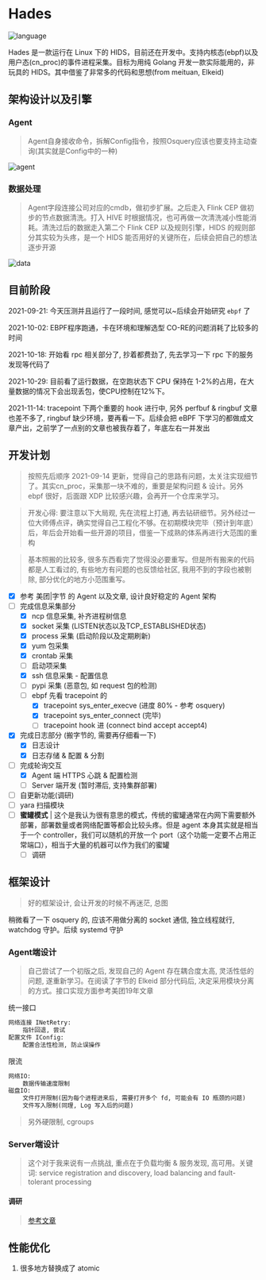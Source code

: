# Hades

![language](https://shields.io/github/languages/top/chriskalix/HIDS-Linux)

Hades 是一款运行在 Linux 下的 HIDS，目前还在开发中。支持内核态(ebpf)以及用户态(cn_proc)的事件进程采集。目标为用纯 Golang 开发一款实际能用的，非玩具的 HIDS。其中借鉴了非常多的代码和思想(from meituan, Elkeid)

## 架构设计以及引擎

### Agent

> Agent自身接收命令，拆解Config指令，按照Osquery应该也要支持主动查询(其实就是Config中的一种)

![agent](https://github.com/chriskaliX/HIDS-Linux/blob/main/agent.png)

### 数据处理

> Agent字段连接公司对应的cmdb，做初步扩展。之后走入 Flink CEP 做初步的节点数据清洗。打入 HIVE 时根据情况，也可再做一次清洗减小性能消耗。清洗过后的数据走入第二个 Flink CEP 以及规则引擎，HIDS 的规则部分其实较为头疼，是一个 HIDS 能否用好的关键所在，后续会把自己的想法逐步开源

![data](https://github.com/chriskaliX/HIDS-Linux/blob/main/data_analyze.png)

## 目前阶段

2021-09-21: 今天压测并且运行了一段时间, 感觉可以~后续会开始研究 `ebpf` 了

2021-10-02: EBPF程序跑通，卡在环境和理解选型 CO-RE的问题消耗了比较多的时间

2021-10-18: 开始看 rpc 相关部分了, 抄着都费劲了, 先去学习一下 rpc 下的服务发现等代码了

2021-10-29: 目前看了运行数据，在空跑状态下 CPU 保持在 1-2%的占用，在大量数据的情况下会出现丢包，使CPU控制在12%下。

2021-11-14: tracepoint 下两个重要的 hook 进行中, 另外 perfbuf & ringbuf 文章也差不多了, ringbuf 缺少环境，要再看一下。后续会把 eBPF 下学习的都做成文章产出，之前学了一点别的文章也被我存着了，年底左右一并发出

## 开发计划

> 按照先后顺序
> 2021-09-14 更新，觉得自己的思路有问题，太关注实现细节了。其实cn_proc，采集那一块不难的，重要是架构问题 & 设计。另外 ebpf 很好，后面跟 XDP 比较感兴趣，会再开一个仓库来学习。

> 开发心得: 要注意以下大局观, 先在流程上打通, 再去钻研细节。另外经过一位大师傅点评，确实觉得自己工程化不够。在初期模块完毕（预计到年底）后，年后会开始看一些开源的项目，借鉴一下成熟的体系再进行大范围的重构

> 基本照搬的比较多, 很多东西看完了觉得没必要重写。但是所有搬来的代码都是人工看过的, 有些地方有问题的也反馈给社区, 我用不到的字段也被剔除, 部分优化的地方小范围重写。

- [x] 参考 美团|字节 的 Agent 以及文章, 设计良好稳定的 Agent 架构
- [ ] 完成信息采集部分
  - [x] ncp 信息采集, 补齐进程树信息
  - [x] socket 采集 (LISTEN状态以及TCP_ESTABLISHED状态)
  - [x] process 采集 (启动阶段以及定期刷新)
  - [x] yum 包采集
  - [x] crontab 采集
  - [ ] 启动项采集
  - [x] ssh 信息采集 - 配置信息
  - [ ] pypi 采集 (恶意包, 如 request 包的检测)
  - [ ] ebpf 先看 tracepoint 的
    - [x] tracepoint sys_enter_execve (进度 80% - 参考 osquery)
    - [x] tracepoint sys_enter_connect (完毕)
    - [ ] tracepoint hook 进 (connect bind accept accept4)
- [x] 完成日志部分 (搬字节的, 需要再仔细看一下)
  - [x] 日志设计
  - [x] 日志存储 & 配置 & 分割
- [ ] 完成轮询交互
  - [x] Agent 端 HTTPS 心跳 & 配置检测
  - [ ] Server 端开发 (暂时滞后, 支持集群部署)
- [ ] 自更新功能(调研)
- [ ] yara 扫描模块
- [ ] **蜜罐模式** | 这个是我认为很有意思的模式，传统的蜜罐通常在内网下需要额外部署，部署数量或者网络配置等都会比较头疼。但是 agent 本身其实就是相当于一个 controller，我们可以随机的开放一个 port（这个功能一定要不占用正常端口），相当于大量的机器可以作为我们的蜜罐
  - [ ] 调研

## 框架设计

> 好的框架设计, 会让开发的时候不再迷茫, 总图

稍微看了一下 osquery 的, 应该不用做分离的 socket 通信, 独立线程就行, watchdog 守护。后续 systemd 守护

### Agent端设计

> 自己尝试了一个初版之后, 发现自己的 Agent 存在耦合度太高, 灵活性低的问题, 遂重新学习。在阅读了字节的 Elkeid 部分代码后, 决定采用模块分离的方式。接口实现方面参考美团19年文章

统一接口

```txt
网络连接 INetRetry:
    指针回退, 尝试
配置文件 IConfig:
    配置合法性检测, 防止误操作
```

限流

```txt
网络IO:
    数据传输速度限制
磁盘IO:
    文件打开限制(因为每个进程进来后, 需要打开多个 fd, 可能会有 IO 瓶颈的问题)
    文件写入限制(同理, Log 写入后的问题)
```

> 另外硬限制, cgroups 

### Server端设计

> 这个对于我来说有一点挑战, 重点在于负载均衡 & 服务发现, 高可用。关键词: service registration and discovery, load balancing and fault-tolerant processing

#### 调研

> [参考文章](https://programmer.group/grpc-service-discovery-amp-load-balancing.html)

## 性能优化

1. 很多地方替换成了 atomic
